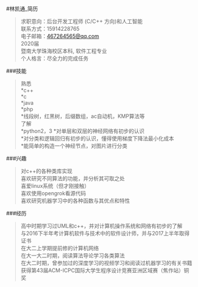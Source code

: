 #林凯通_简历
> 求职意向：后台开发工程师 (C/C++ 方向)和人工智能           
> 联系方式：15914228765     
> 电子邮箱：467264565@qq.com     
> 2020届     
> 暨南大学珠海校区本科, 软件工程专业     
> 个人格言：尽全力的完成任务     


###技能
  > 熟悉     
   *c++     
   *c     
   *java     
   *php     
   *线段树，红黑树，后缀数组，ac自动机，KMP算法等     
  >了解     
   *python2，3
   *对单层和双层的神经网络有初步的认识    
   *对分类和逻辑回归有初步的认识，懂得使用梯度下降法最小化成本    
   *能简单的构造一个神经节点，对图片进行分类  

###兴趣
  >对c++的各种类库实现     
  >喜欢研究不同算法的功能，并分析其可取之处     
  >喜爱linux系统（但才刚接触）     
  >喜欢使用opengrok看源代码    
  >喜欢研究机器学习中的各种函数与其优点和特性

###经历
  >高中时期学习过UML和c++，并对计算机操作系统和网络有初步的了解     
  >与2016下半年考计算机软件与技术中的软件设计师，并与2017上半年取得证书     
  >在大二上学期提前修的计算机网络     
  >在大一大二时期，阅读算法导论学习各类算法       
  >在大二时期，曾参加过的深度学习的视频学习和阅读过机器学习的有关书籍          
  >获得第43届ACM-ICPC国际大学生程序设计竞赛亚洲区域赛（焦作站）铜奖          